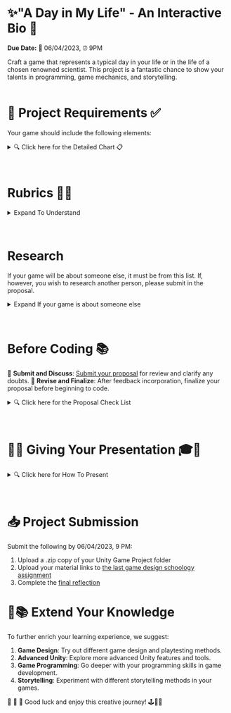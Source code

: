 # ✨"A Day in My Life" - An Interactive Bio 🔬

**Due Date:** 📅 06/04/2023, ⏰ 9PM

Craft a game that represents a typical day in your life or in the life of a chosen renowned scientist. This project is a fantastic chance to show your talents in programming, game mechanics, and storytelling.
<br>
<br>

# 📝 Project Requirements ✅

Your game should include the following elements:

<details>
<summary>🔍 Click here for the Detailed Chart 📋</summary>

| Requirement      | Description |
| ---------------- | ----------- |
| 📖 Personal Story | The game should depict a day in your life or that of a renowned scientist. |
| 🏆 Win Condition & Challenges | Design a winning condition and incorporate challenges related to daily tasks or scientific feats. |
| 🎆 Immersive Game Environment | Use sounds, lighting, and assets to build a captivating gaming environment. |
| 👁️ First-Person Controller | The game should be navigable from a first-person view. |
| 💥 Collision Detection | Actions or events should be triggered when the player interacts with in-game objects. |
| 🌌 Player Boundaries | Ensure the player can't leave the game environment. |
| 🛸 Raycasting and Prefabs | Use these to enhance gameplay mechanics. |
| 🖥️ Interactive GUI Elements | Implement GUI for better player interaction. |
| 💾 Data Persistence | Use PlayerPrefs or equivalent to retain game data between different scenes. |
| 🌃 Multiple Scenes | Include at least two different scenes in the game. |
</details>
<br>
<br>

# Rubrics 🎯📜

<details>
<summary> Expand To Understand</summary>

| Criteria       | Exemplary | Proficient | Developing | Not Yet Proficient |
| -------------- | --------- | ---------- | ---------- | ------------------ |
| 📖 **Personal Story / Research** | The personal story or scientist's life is deeply explored, with clear links to the game. | The personal story or scientist's life is explored, with links to the game. | The personal story or scientist's life is mentioned, but links to the game are unclear. | The personal story or scientist's life is not effectively incorporated into the game. |
| 🎮 **Game Mechanics** | The game mechanics are innovative, engaging, and well implemented. | The game mechanics are solid and serve to enhance the game experience. | The game mechanics are functional but do not enhance the game experience. | The game mechanics are confusing or non-functional. |
| 🌈 **Theme Integration** | The magic and trans rights themes are incorporated creatively and thoughtfully throughout the game. | The magic and trans rights themes are incorporated in the game. | The magic and trans rights themes are present but not effectively integrated into the game. | The magic and trans rights themes are absent or not noticeable in the game. |
| 👁️ **First-Person Controller** | The first-person controller enhances the gameplay, offering an immersive experience. | The first-person controller functions well and does not detract from gameplay. | The first-person controller functions, but could use improvement. | The first-person controller is dysfunctional or not implemented. |
| 🛠️ **Use of Unity** | Unity is used to its full potential to create an engaging and visually appealing game. | Unity is used effectively to create a functional and appealing game. | Unity is used, but the game could benefit from more advanced features or polish. | Unity is not used effectively, impacting the quality of the game. |
| 🗣️ **Presentation** | The project presentation is engaging, clear, and demonstrates a deep understanding of the game development process. | The project presentation is solid and shows understanding of the game development process. | The project presentation shows some understanding of the game development process, but could be more clear or engaging. | The project presentation is unclear or fails to demonstrate understanding of the game development process. |

## Note

* **Exemplary**: Exceeds expectations and demonstrates superior understanding or execution.
* **Proficient**: Meets expectations and demonstrates adequate understanding or execution.
* **Developing**: Partially meets expectations and demonstrates partial understanding or execution.
* **Not Yet Proficient**: Does not meet expectations and demonstrates lack of understanding or execution.

</details>
<br>
<br>

# Research

If your game will be about someone else, it must be from this list. If, however, you wish to research another person, please submit in the proposal.
<details>
<summary>Expand If your game is about someone else</summary>

## 🌟 List of Inspiring Scientists for Research 🌈🔬

This list includes scientists and their contributions represented in a series of emojis - consider them like modern hieroglyphics! Can you decipher the meanings? Fun fact, Carl Sagn is the reason I got into science.

1. [**Ada Lovelace**](https://en.wikipedia.org/wiki/Ada_Lovelace) 💻📜🎩👩‍🔬
2. [**Alan Turing**](https://en.wikipedia.org/wiki/Alan_Turing) 🌈💻🔣🇬🇧
3. [**Lynn Conway**](https://en.wikipedia.org/wiki/Lynn_Conway) 💡🌈🖥️💎
4. [**Rosalind Franklin**](https://en.wikipedia.org/wiki/Rosalind_Franklin) 🧬🔬📸🇬🇧
5. [**Ben Barres**](https://en.wikipedia.org/wiki/Ben_Barres) 🧠🔬🎓🌈
6. [**Temple Grandin**](https://en.wikipedia.org/wiki/Temple_Grandin) 🐄🧩💡👩‍🌾
7. [**Jane Goodall**](https://en.wikipedia.org/wiki/Jane_Goodall) 🦍🌿🔬🇬🇧
8. [**Stephen Hawking**](https://en.wikipedia.org/wiki/Stephen_Hawking) 🌌♿📚🇬🇧
9. [**Carl Sagan**](https://en.wikipedia.org/wiki/Carl_Sagan) 🌌📚🔭🇺🇸

</details>
<br>
<br>

# Before Coding 📚

📨 **Submit and Discuss**: [Submit your proposal](#) for review and clarify any doubts.
🔄 **Revise and Finalize**: After feedback incorporation, finalize your proposal before beginning to code.

<details>
<summary>🔍 Click here for the Proposal Check List</summary>

1. 🎩 **Understand the Problem**: What are the project requirements?
2. 📝 **Project Proposal**: Write a proposal containing:
   * 👤 **Student Information**: Your name and relevant details.
   * 📛 **Project Title**: Clearly define your project title.
   * 📚 **Story Line**: Discuss how storytelling elements will be used in your game.
   * 🎮 **Game Description**: Provide a brief description of your game and its objectives.
   * 📅 **Timeline**: Draft a feasible timeline for the different phases of your project.

</details>
<br>
<br>

# 🎉🔮  Giving Your Presentation 🎓🚀

<details>
<summary>🔍 Click here for How To Present</summary>

1. 👋 **Introduction**: Begin by introducing yourself and your game.
2. 🎮 **Game Mechanics & Unity Features**: Discuss the key game mechanics and Unity features used in your project.
3. 🕹️ **Gameplay Walkthrough**: Demonstrate the main gameplay elements and features.
4. 💥 **Challenges & Solutions**: Share any hurdles faced during the development process and how you resolved them.
5. 💬 **Engage Your Audience**: Encourage interaction and engagement from your audience during the presentation.
6. 📚 **Summary & Key Takeaways**: Conclude with a summary of your project and the key takeaways.
7. 🎤 **Preparation**: Anticipate potential questions and prepare clear and informative responses.

</details>

<br>
<br>

# 📥 Project Submission

Submit the following by 06/04/2023, 9 PM:

1. Upload a .zip copy of your Unity Game Project folder
2. Upload your material links to [the last game design schoology assignment](#)
3. Complete the [final reflection](#)

# 🌈📚 Extend Your Knowledge

To further enrich your learning experience, we suggest:

1. **Game Design**: Try out different game design and playtesting methods.
2. **Advanced Unity**: Explore more advanced Unity features and tools.
3. **Game Programming**: Go deeper with your programming skills in game development.
4. **Storytelling**: Experiment with different storytelling methods in your games.

🚀 🌟 🎈 Good luck and enjoy this creative journey! 🕹️🎨💡
